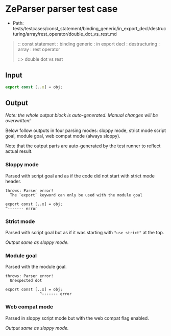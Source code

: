 # ZeParser parser test case

- Path: tests/testcases/const_statement/binding_generic/in_export_decl/destructuring/array/rest_operator/double_dot_vs_rest.md

> :: const statement : binding generic : in export decl : destructuring : array : rest operator
>
> ::> double dot vs rest

## Input

`````js
export const [..x] = obj;
`````

## Output

_Note: the whole output block is auto-generated. Manual changes will be overwritten!_

Below follow outputs in four parsing modes: sloppy mode, strict mode script goal, module goal, web compat mode (always sloppy).

Note that the output parts are auto-generated by the test runner to reflect actual result.

### Sloppy mode

Parsed with script goal and as if the code did not start with strict mode header.

`````
throws: Parser error!
  The `export` keyword can only be used with the module goal

export const [..x] = obj;
^------- error
`````

### Strict mode

Parsed with script goal but as if it was starting with `"use strict"` at the top.

_Output same as sloppy mode._

### Module goal

Parsed with the module goal.

`````
throws: Parser error!
  Unexpected dot

export const [..x] = obj;
               ^------- error
`````


### Web compat mode

Parsed in sloppy script mode but with the web compat flag enabled.

_Output same as sloppy mode._
